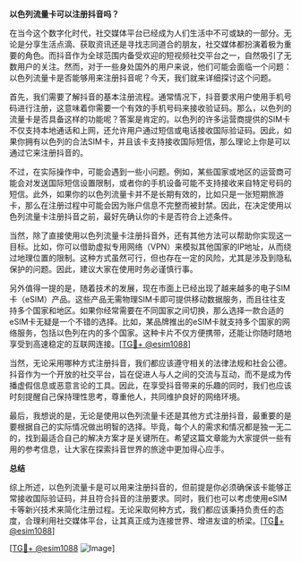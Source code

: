 **以色列流量卡可以注册抖音吗？**

在当今这个数字化时代，社交媒体平台已经成为人们生活中不可或缺的一部分。无论是分享生活点滴、获取资讯还是寻找志同道合的朋友，社交媒体都扮演着极为重要的角色。而抖音作为全球范围内备受欢迎的短视频社交平台之一，自然吸引了无数用户的关注。然而，对于一些身处国外的用户来说，他们可能会面临一个问题：以色列流量卡是否能够用来注册抖音呢？今天，我们就来详细探讨这个问题。

首先，我们需要了解抖音的基本注册流程。通常情况下，抖音要求用户使用手机号码进行注册，这意味着你需要一个有效的手机号码来接收验证码。那么，以色列的流量卡是否具备这样的功能呢？答案是肯定的。以色列的许多运营商提供的SIM卡不仅支持本地通话和上网，还允许用户通过短信或电话接收国际验证码。因此，如果你拥有以色列的合法SIM卡，并且该卡支持接收国际短信，那么理论上你是可以通过它来注册抖音的。

不过，在实际操作中，可能会遇到一些小问题。例如，某些国家或地区的运营商可能会对发送国际短信设置限制，或者你的手机设备可能不支持接收来自特定号码的短信。此外，如果你的以色列流量卡并不是长期有效的，比如只是一张短期旅游卡，那么在注册过程中可能会因为账户信息不完整而被封禁。因此，在决定使用以色列流量卡注册抖音之前，最好先确认你的卡是否符合上述条件。

当然，除了直接使用以色列流量卡注册抖音外，还有其他方法可以帮助你实现这一目标。比如，你可以借助虚拟专用网络（VPN）来模拟其他国家的IP地址，从而绕过地理位置的限制。这种方式虽然可行，但也存在一定的风险，尤其是涉及到隐私保护的问题。因此，建议大家在使用时务必谨慎行事。

另外值得一提的是，随着技术的发展，现在市面上已经出现了越来越多的电子SIM卡（eSIM）产品。这些产品无需物理SIM卡即可提供移动数据服务，而且往往支持多个国家和地区。如果你经常需要在不同国家之间切换，那么选择一款合适的eSIM卡无疑是一个不错的选择。比如，某品牌推出的eSIM卡就支持多个国家的网络服务，包括以色列在内的多个国家。这种卡片不仅方便携带，还能让你随时随地享受到高速稳定的互联网连接。[[TG💪+ @esim1088](https://t.me/s/esim1088)]

当然，无论采用哪种方式注册抖音，我们都应该遵守相关的法律法规和社会公德。抖音作为一个开放的社交平台，旨在促进人与人之间的交流与互动，而不是成为传播虚假信息或恶意言论的工具。因此，在享受抖音带来的乐趣的同时，我们也应该时刻提醒自己保持理性思考，尊重他人，共同维护良好的网络环境。

最后，我想说的是，无论是使用以色列流量卡还是其他方式注册抖音，最重要的是要根据自己的实际情况做出明智的选择。毕竟，每个人的需求和情况都是独一无二的，找到最适合自己的解决方案才是关键所在。希望这篇文章能为大家提供一些有用的参考信息，让大家在探索抖音世界的旅途中更加得心应手。

**总结**

综上所述，以色列流量卡是可以用来注册抖音的，但前提是你必须确保该卡能够正常接收国际验证码，并且符合抖音的注册要求。同时，我们也可以考虑使用eSIM卡等新兴技术来简化注册过程。无论采取何种方式，我们都应该秉持负责任的态度，合理利用社交媒体平台，让其真正成为连接世界、增进友谊的桥梁。[[TG💪+ @esim1088](https://t.me/s/esim1088)]

[[TG💪+ @esim1088](https://t.me/s/esim1088) ![Image](https://i.postimg.cc/4NQfJmqS/Snipaste-2025-05-13-00-14-12.png)]